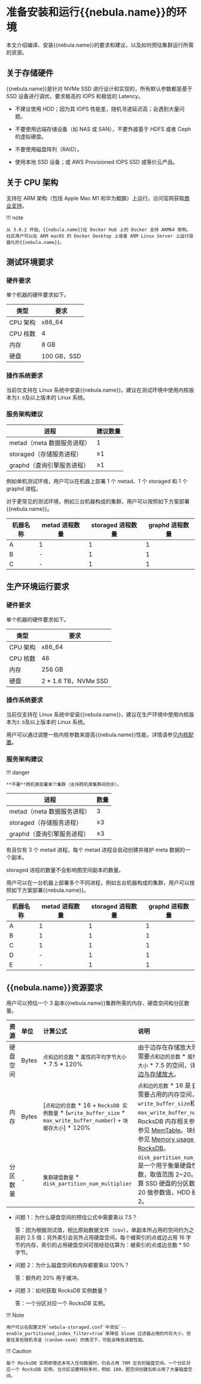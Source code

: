 


# 准备安装和运行{{nebula.name}}的环境


本文介绍编译、安装{{nebula.name}}的要求和建议，以及如何预估集群运行所需的资源。

## 关于存储硬件

{{nebula.name}}是针对 NVMe SSD 进行设计和实现的，所有默认参数都是基于 SSD 设备进行调优，要求极高的 IOPS 和极低的 Latency。

- 不建议使用 HDD；因为其 IOPS 性能差，随机寻道延迟高；会遇到大量问题。

- 不要使用远端存储设备（如 NAS 或 SAN），不要外接基于 HDFS 或者 Ceph 的虚拟硬盘。

- 不要使用磁盘阵列（RAID）。

- 使用本地 SSD 设备；或 AWS Provisioned IOPS SSD 或等价云产品。

## 关于 CPU 架构

支持在 ARM 架构（包括 Apple Mac M1 和华为鲲鹏）上运行。访问官网获取[商业支持](https://nebula-graph.com.cn/pricing/)。



!!! note

    从 3.0.2 开始，{{nebula.name}}在 Docker Hub 上的 Docker 支持 ARM64 架构。社区用户可以在 ARM macOS 的 Docker Desktop 上或者 ARM Linux Server 上运行容器化的{{nebula.name}}。


  

## 测试环境要求

### 硬件要求

单个机器的硬件要求如下。

| 类型               | 要求 |
| -------- | ----------- |
| CPU 架构   | x86_64      |
| CPU 核数   | 4           |
| 内存      | 8 GB        |
| 硬盘      | 100 GB，SSD |

### 操作系统要求

当前仅支持在 Linux 系统中安装{{nebula.name}}，建议在测试环境中使用内核版本为`3.9`及以上版本的 Linux 系统。

### 服务架构建议

| 进程                     | 建议数量|
| ------------------------| ------|
| metad（meta 数据服务进程）  | 1     |
| storaged（存储服务进程）   | ≥1    |
| graphd（查询引擎服务进程）  | ≥1    |

例如单机测试环境，用户可以在机器上部署 1 个 metad、1 个 storaged 和 1 个 graphd 进程。

对于更常见的测试环境，例如三台机器构成的集群，用户可以按照如下方案部署{{nebula.name}}。

| 机器名称      | metad 进程数量     | storaged 进程数量    | graphd 进程数量    |
| ------------ | --------------- | ------------------ | ---------------- |
| A            | 1               | 1                  | 1                |
| B            | -               | 1                  | 1                |
| C            | -               | 1                  | 1                |

## 生产环境运行要求

### 硬件要求

单个机器的硬件要求如下。

| 类型      | 要求                  |
| --------  | -----------          |
| CPU 架构   | x86_64               |
| CPU 核数   | 48                   |
| 内存      | 256 GB                |
| 硬盘      | 2 * 1.6 TB，NVMe SSD |

### 操作系统要求

当前仅支持在 Linux 系统中安装{{nebula.name}}，建议在生产环境中使用内核版本为`3.9`及以上版本的 Linux 系统。

用户可以通过调整一些内核参数来提高{{nebula.name}}性能，详情请参见[内核配置](../5.configurations-and-logs/1.configurations/6.kernel-config.md)。

### 服务架构建议

!!! danger

    **不要**跨机房部署单个集群（支持跨机房集群间同步）。

| 进程                     |   数量|
| ------------------------| ------|
| metad（meta 数据服务进程）  | 3     |
| storaged（存储服务进程）   | ≥3    |
| graphd（查询引擎服务进程）  | ≥3    |

有且仅有 3 个 metad 进程，每个 metad 进程会自动创建并维护 meta 数据的一个副本。

storaged 进程的数量不会影响图空间副本的数量。

用户可以在一台机器上部署多个不同进程，例如五台机器构成的集群，用户可以按照如下方案部署{{nebula.name}}。

| 机器名称      | metad 进程数量     | storaged 进程数量    | graphd 进程数量    |
| ------------ | --------------- | ------------------ | ---------------- |
| A            | 1               | 1                  | 1                |
| B            | 1               | 1                  | 1                |
| C            | 1               | 1                  | 1                |
| D            | -               | 1                  | 1                |
| E            | -               | 1                  | 1                |

## {{nebula.name}}资源要求

用户可以预估一个 3 副本{{nebula.name}}集群所需的内存、硬盘空间和分区数量。

| 资源  |单位 | 计算公式        |说明|
|:--- |:---|:--- |:---|
| 硬盘空间  |Bytes| `点和边的总数` * `属性的平均字节大小` * 7.5 * 120% |由于边存在存储放大现象，所以需要`点和边的总数` * `属性的平均字节大小` * 7.5 的空间，详情请参见[切边与存储放大](../1.introduction/3.nebula-graph-architecture/4.storage-service.md)。|
| 内存  |Bytes| [`点和边的总数` * 16 + `RocksDB 实例数量` * (`write_buffer_size` * `max_write_buffer_number`) + `块缓存大小`] * 120% |`点和边的总数` * 16 是 [BloomFilter](https://zh.wikipedia.org/wiki/%E5%B8%83%E9%9A%86%E8%BF%87%E6%BB%A4%E5%99%A8) 需要占用的内存空间，`write_buffer_size`和`max_write_buffer_number`是 RocksDB 内存相关参数，详情请参见 [MemTable](https://github.com/facebook/rocksdb/wiki/MemTable)。块缓存大小请参见 [Memory usage in RocksDB](https://github.com/facebook/rocksdb/wiki/Memory-usage-in-RocksDB#block-cache)。|
| 分区数量 |-| `集群硬盘数量` * `disk_partition_num_multiplier`     |`disk_partition_num_multiplier`是一个用于衡量硬盘性能的整数，取值范围 2~20。建议在计算 SSD 硬盘的分区数量时使用 20 做参数值，HDD 硬盘使用 2。|

- 问题 1：为什么硬盘空间的预估公式中需要乘以 7.5？
  
   答：因为根据测试值，相比原始数据文件（csv），单副本所占用的空间约为之前的 2.5 倍；另外索引会另外占用硬盘空间，每个被索引的点或边占用 16 字节的内存，索引的占用硬盘空间可按经验估算为：被索引的点或边总数 * 50 字节。

- 问题 2：为什么磁盘空间和内存都要乘以 120%？

   答：额外的 20% 用于缓冲。

- 问题 3：如何获取 RocksDB 实例数量？

   答：一个分区对应一个 RocksDB 实例。

!!! Note

    用户可以在配置文件`nebula-storaged.conf`中添加`--enable_partitioned_index_filter=true`来降低 bloom 过滤器占用的内存大小，但是在某些随机寻道（random-seek）的情况下，可能会降低读取性能。
    
!!! Caution

    每个 RocksDB 实例即使还未写入任何数据时，仍会占用 70M 左右的磁盘空间。一个分区对应一个 RocksDB 实例，当分区设置特别多时，例如 100，图空间创建后即占用了大量磁盘空间。
  
